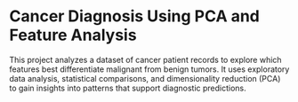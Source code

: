 # Cancer Diagnosis Using PCA and Feature Analysis

This project analyzes a dataset of cancer patient records to explore which features best differentiate malignant from benign tumors. It uses exploratory data analysis, statistical comparisons, and dimensionality reduction (PCA) to gain insights into patterns that support diagnostic predictions.
